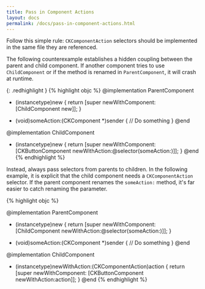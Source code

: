 ```yaml
---
title: Pass in Component Actions
layout: docs
permalink: /docs/pass-in-component-actions.html
---
```

Follow this simple rule: `CKComponentAction` selectors should be implemented in the same file they are referenced.

The following counterexample establishes a hidden coupling between the parent and child component. If another component tries to use `ChildComponent` or if the method is renamed in `ParentComponent`, it will crash at runtime.

{: .redhighlight }
{% highlight objc %}
@implementation ParentComponent
+ (instancetype)new
{
  return [super newWithComponent:[ChildComponent new]];
}

- (void)someAction:(CKComponent *)sender
{
  // Do something
}
@end

@implementation ChildComponent
+ (instancetype)new
{
  return [super newWithComponent:
          [CKButtonComponent
           newWithAction:@selector(someAction:)]];
}
@end
{% endhighlight %}

Instead, always pass selectors from parents to children. In the following example, it is explicit that the child component needs a `CKComponentAction` selector. If the parent component renames the `someAction:` method, it's far easier to catch renaming the parameter.

{% highlight objc %}

@implementation ParentComponent
+ (instancetype)new
{
  return [super newWithComponent:
          [ChildComponent
           newWithAction:@selector(someAction:)]];
}

- (void)someAction:(CKComponent *)sender
{
  // Do something
}
@end

@implementation ChildComponent
+ (instancetype)newWithAction:(CKComponentAction)action
{
  return [super newWithComponent:
          [CKButtonComponent
           newWithAction:action]];
}
@end
{% endhighlight %}
